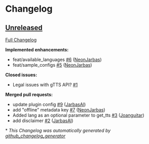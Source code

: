 # Changelog

## [Unreleased](https://github.com/OpenVoiceOS/ovos-tts-plugin-google-tx/tree/HEAD)

[Full Changelog](https://github.com/OpenVoiceOS/ovos-tts-plugin-google-tx/compare/e41bcfeb8a1ddf2c409d256542faca0896ca2d24...HEAD)

**Implemented enhancements:**

- feat/available\_languages [\#6](https://github.com/OpenVoiceOS/ovos-tts-plugin-google-tx/pull/6) ([NeonJarbas](https://github.com/NeonJarbas))
- feat/sample\_configs [\#5](https://github.com/OpenVoiceOS/ovos-tts-plugin-google-tx/pull/5) ([NeonJarbas](https://github.com/NeonJarbas))

**Closed issues:**

- Legal issues with gTTS API? [\#1](https://github.com/OpenVoiceOS/ovos-tts-plugin-google-tx/issues/1)

**Merged pull requests:**

- update plugin config [\#9](https://github.com/OpenVoiceOS/ovos-tts-plugin-google-tx/pull/9) ([JarbasAl](https://github.com/JarbasAl))
- add "offline" metadata key [\#7](https://github.com/OpenVoiceOS/ovos-tts-plugin-google-tx/pull/7) ([NeonJarbas](https://github.com/NeonJarbas))
- Added lang as an optional parameter to get\_tts [\#3](https://github.com/OpenVoiceOS/ovos-tts-plugin-google-tx/pull/3) ([Joanguitar](https://github.com/Joanguitar))
- add disclaimer [\#2](https://github.com/OpenVoiceOS/ovos-tts-plugin-google-tx/pull/2) ([JarbasAl](https://github.com/JarbasAl))



\* *This Changelog was automatically generated by [github_changelog_generator](https://github.com/github-changelog-generator/github-changelog-generator)*
